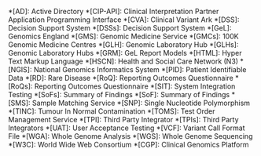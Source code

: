 *[AD]: Active Directory 
*[CIP-API]: Clinical Interpretation Partner Application Programming Interface
*[CVA]: Clinical Variant Ark
*[DSS]: Decision Support System
*[DSSs]: Decision Support System
*[GeL]: Genomics England
*[GMS]: Genomic Medicine Service
*[GMCs]: 100K Genomic Medicine Centres
*[GLH]: Genomic Laboratory Hub
*[GLHs]: Genomic Laboratory Hubs
*[GRM]: GeL Report Models
*[HTML]: Hyper Text Markup Language
*[HSCN]: Health and Social Care Network (N3)
*[NGIS]: National Genomics Informatics System
*[PID]: Patient Identifiable Data
*[RD]: Rare Disease
*[RoQ]: Reporting Outcomes Questionnaire
*[RoQs]: Reporting Outcomes Questionnaire
*[SIT]: System Integration Testing
*[SoFs]: Summary of Findings
*[SoF]: Summary of Findings 
*[SMS]: Sample Matching Service
*[SNP]: Single Nucleotide Polymorphism
*[TINC]: Tumour In Normal Contamination
*[TOMS]: Test Order Management Service
*[TPI]: Third Party Integrator
*[TPIs]: Third Party Integrators
*[UAT]: User Acceptance Testing
*[VCF]: Variant Call Format File
*[WGA]: Whole Genome Analysis
*[WGS]: Whole Genome Sequencing
*[W3C]: World Wide Web Consortium
*[CGP]: Clinical Genomics Platform